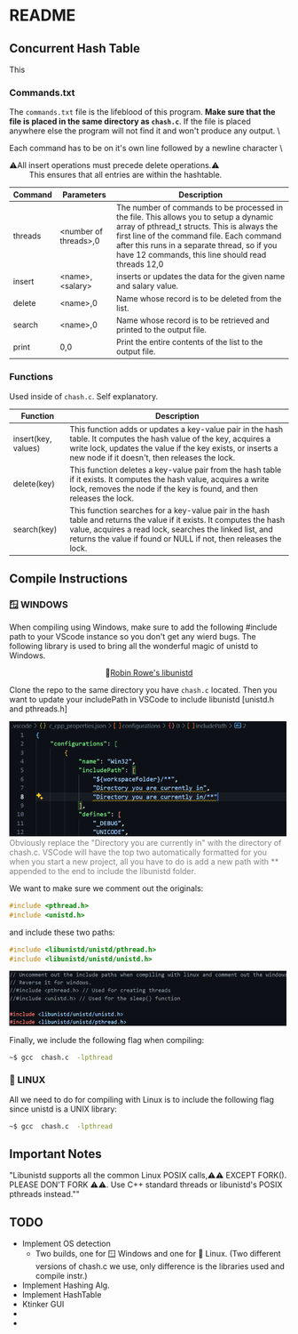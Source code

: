 # README

## Concurrent Hash Table

This 

### Commands.txt
The ```commands.txt``` file is the lifeblood of this program. **Make sure that the file is placed in the same directory as ```chash.c```**. If the file is placed anywhere else the program will not find it and won't produce any output. \

Each command has to be on it's own line followed by a newline character \

⚠️All insert operations must precede delete operations.⚠️ \
&emsp; &emsp; This ensures that all entries are within the hashtable.


| Command | Parameters                   | Description |
|---------------------|----------|------------------------------------------|
| threads | \<number of threads\>,0         | The number of commands to be processed in the file. This allows you to setup a dynamic array of pthread_t structs. This is always the first line of the command file.  Each command after this runs in a separate thread, so if you have 12 commands, this line should read threads 12,0                                                   |
| insert  |\<name\>,\<salary\>	          | inserts or updates the data for the given name and salary value. |
| delete  | \<name\>,0              | Name whose record is to be deleted from the list. |
| search  | \<name\>,0              | Name whose record is to be retrieved and printed to the output file. |
| print   | 0,0                   | Print the entire contents of the list to the output file. |


### Functions

Used inside of ```chash.c```. Self explanatory.

| Function               |                          Description                                   |
|------------------------|------------------------------------------------------------------------|
| insert(key, values)    |This function adds or updates a key-value pair in the hash table. It computes the hash value of the key, acquires a write lock, updates the value if the key exists, or inserts a new node if it doesn't, then releases the lock.  |
| delete(key) | This function deletes a key-value pair from the hash table if it exists. It computes the hash value, acquires a write lock, removes the node if the key is found, and then releases the lock.                                                |              
| search(key) | This function searches for a key-value pair in the hash table and returns the value if it exists. It computes the hash value, acquires a read lock, searches the linked list, and returns the value if found or NULL if not, then releases the lock.|



## Compile Instructions

### 🪟 WINDOWS
When compiling using Windows, make sure to add the following #include path to your VScode instance so you don't get any wierd bugs. The following library is used to bring all the wonderful magic of unistd to Windows.
<p style="text-align: center;">🔗<a href="https://github.com/robinrowe/libunistd">Robin Rowe's libunistd</a></p>

Clone the repo to the same directory you have ```chash.c``` located. Then you want to update your includePath in VSCode to include libunistd [unistd.h and pthreads.h]



<img src="Images/WindowsInstalDirect.png" alt="drawing" width="500"/> \
 <span style="color:gray">Obviously replace the "Directory you are currently in" with the directory of chash.c. VSCode will have the top two automatically formatted for you when you start a new project, all you have to do is add a new path with ** appended to the end to include the libunistd folder. </span>

We want to make sure we comment out the originals:
```c
#include <pthread.h>
#include <unistd.h>
```
and include these two paths:
```c
#include <libunistd/unistd/pthread.h>
#include <libunistd/unistd/unistd.h>
```

<img src="Images/WindowsChangeLines.png" alt="drawing" width="500"/>

Finally, we include the following flag when compiling: 
```bash
~$ gcc  chash.c  -lpthread
```



### 🐧 LINUX
All we need to do for compiling with Linux is to include the following flag since unistd is a UNIX library:
```bash
~$ gcc  chash.c  -lpthread
```


## Important Notes
"Libunistd supports all the common Linux POSIX calls,⚠️⚠️ EXCEPT FORK(). PLEASE DON'T FORK ⚠️⚠️. Use C++ standard threads or libunistd's POSIX pthreads instead.""

## TODO
* Implement OS detection
    * Two builds, one for 🪟 Windows and one for 🐧 Linux. (Two different versions of chash.c we use, only difference is the libraries used and compile instr.)  
* Implement Hashing Alg.
* Implement HashTable
* Ktinker GUI
*
*


